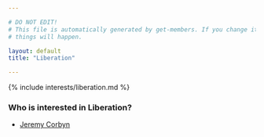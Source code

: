 ```yaml
---

# DO NOT EDIT!
# This file is automatically generated by get-members. If you change it, bad
# things will happen.

layout: default
title: "Liberation"

---
```


{% include interests/liberation.md %}

### Who is interested in Liberation?


* [Jeremy Corbyn](../members/jeremy-corbyn.html)
